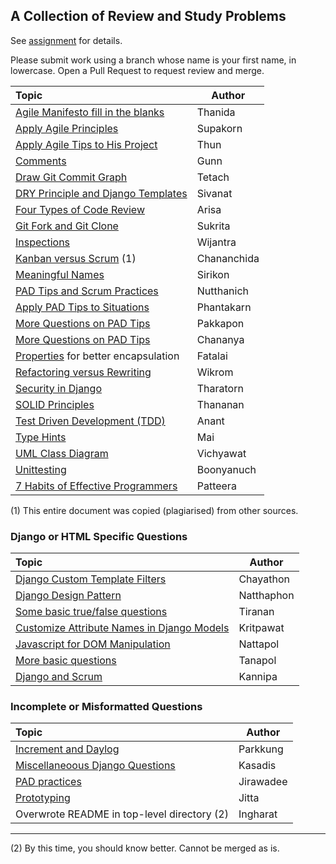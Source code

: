 ## A Collection of Review and Study Problems

See [assignment](https://cpske.github.io/ISP/assignment/problemset-assignment) for details.

Please submit work using a branch whose name is your first name, in lowercase. Open a Pull Request to request review and merge.

| Topic                                                           | Author  |
|:----------------------------------------------------------------|---------|
| [Agile Manifesto fill in the blanks](agile-manifesto/README.md) | Thanida |
| [Apply Agile Principles](agile-software-development/README.md)  | Supakorn|
| [Apply Agile Tips to His Project](agile_tips/README.md)         | Thun    |
| [Comments](comment/README.md)                                   | Gunn    |
| [Draw Git Commit Graph](git-command/README.md)                  | Tetach  |
| [DRY Principle and Django Templates](dry-principle/README.md)   | Sivanat |
| [Four Types of Code Review](4-types-of-code-reviews/README.md)  | Arisa   |
| [Git Fork and Git Clone](git-fork-vs-git-clone/README.md)       | Sukrita |
| [Inspections](inspection-review/README.md)                      | Wijantra|
| [Kanban versus Scrum](kanban-vs-scrum/README.md) (1)            | Chananchida|
| [Meaningful Names](clean-code-meaningful-names/README.md)       | Sirikon |
| [PAD Tips and Scrum Practices](pad-tips-and-scrum/README.md)    | Nutthanich |
| [Apply PAD Tips to Situations](agile-situation/README.md)       | Phantakarn |
| [More Questions on PAD Tips](pad-tips-pakkapon/README.md)       | Pakkapon |
| [More Questions on PAD Tips](pad-tips/README.md)                | Chananya |
| [Properties](properties/README.md) for better encapsulation     | Fatalai |
| [Refactoring versus Rewriting](refactor-vs-rewrite/README.md)   | Wikrom  |
| [Security in Django](security-in-django/README.md)              | Tharatorn |
| [SOLID Principles](solid-principles/README.md)                  | Thananan|
| [Test Driven Development (TDD)](tdd-cycle/README.md)            | Anant   |
| [Type Hints](type-hints/README.md)                              | Mai     |
| [UML Class Diagram](draw-uml/README.md)                         | Vichyawat  |
| [Unittesting](check-code-with-unittest/README.md)               | Boonyanuch |
| [7 Habits of Effective Programmers](effective-programer/README.md) | Patteera |

(1) This entire document was copied (plagiarised) from other sources.

### Django or HTML Specific Questions

| Topic                                                           | Author |
|:----------------------------------------------------------------|--------|
| [Django Custom Template Filters](custom-template-filters/README.md) | Chayathon |
| [Django Design Pattern](django-design-pattern/README.md)        | Natthaphon |
| [Some basic true/false questions](basic-django/README.md)       | Tiranan |
| [Customize Attribute Names in Django Models](django-model-tip/README.md) | Kritpawat |
| [Javascript for DOM Manipulation](DOM-manipulation/README.md)   | Nattapol |
| [More basic questions](about-django/README.md)                  | Tanapol |
| [Django and Scrum](django-scrum/README.md)                      | Kannipa |

### Incomplete or Misformatted Questions 

| Topic                                                           | Author   |
|:----------------------------------------------------------------|----------|
| [Increment and Daylog](increment_and_daylog/README.md)          | Parkkung |
| [Miscellaneoous Django Questions](django-fixtures/README.md)    | Kasadis  |
| [PAD practices](PAD%20practices/README.md)                      | Jirawadee|
| [Prototyping](prototyping/README.md)                            | Jitta    |
| Overwrote README in top-level directory (2)                     | Ingharat |

---
(2) By this time, you should know better.  Cannot be merged as is.

